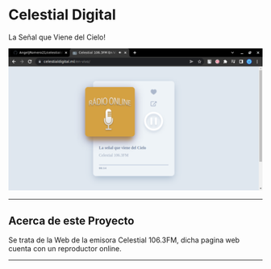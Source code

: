 # Celestial Digital
La Señal que Viene del Cielo!

![](https://raw.githubusercontent.com/AngelJRomero21/celestialdigital/main/assets/img/Screenshot/Celestial%20Digital%20En%20Vivo.png)

-----------------------------

## Acerca de este Proyecto
Se trata de la Web de la emisora Celestial 106.3FM, dicha pagina web cuenta con un reproductor online.

-----------------------------
